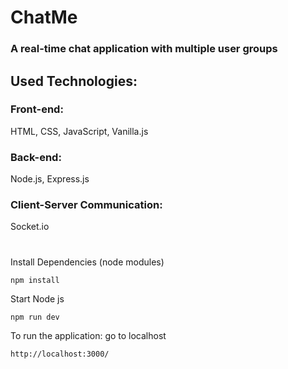 # ChatMe 
### A real-time chat application with multiple user groups

## Used Technologies:

### Front-end: 
HTML, CSS, JavaScript, Vanilla.js

### Back-end: 
Node.js, Express.js

### Client-Server Communication: 
Socket.io 

#  

Install Dependencies (node modules)
```
npm install
```

Start Node js
```
npm run dev
```
To run the application: go to localhost
```
http://localhost:3000/
```

